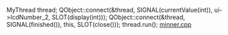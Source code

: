 <!-- doc.py -->
MyThread thread;
QObject::connect(&thread, SIGNAL(currentValue(int)), ui->lcdNumber_2, SLOT(display(int)));
QObject::connect(&thread, SIGNAL(finished()), this, SLOT(close()));
thread.run();
[minner.cpp](minner.cpp)

